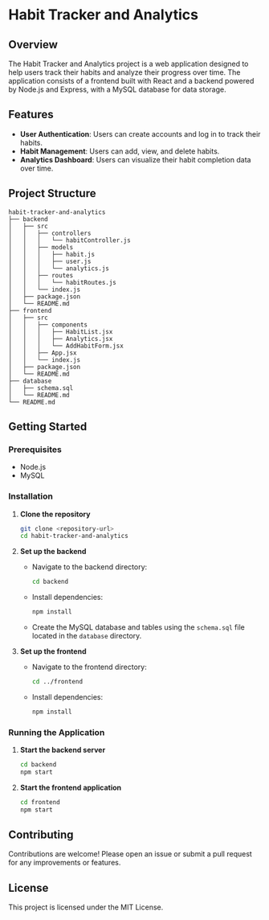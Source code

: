 # Habit Tracker and Analytics

## Overview
The Habit Tracker and Analytics project is a web application designed to help users track their habits and analyze their progress over time. The application consists of a frontend built with React and a backend powered by Node.js and Express, with a MySQL database for data storage.

## Features
- **User Authentication**: Users can create accounts and log in to track their habits.
- **Habit Management**: Users can add, view, and delete habits.
- **Analytics Dashboard**: Users can visualize their habit completion data over time.

## Project Structure
```
habit-tracker-and-analytics
├── backend
│   ├── src
│   │   ├── controllers
│   │   │   └── habitController.js
│   │   ├── models
│   │   │   ├── habit.js
│   │   │   ├── user.js
│   │   │   └── analytics.js
│   │   ├── routes
│   │   │   └── habitRoutes.js
│   │   └── index.js
│   ├── package.json
│   └── README.md
├── frontend
│   ├── src
│   │   ├── components
│   │   │   ├── HabitList.jsx
│   │   │   ├── Analytics.jsx
│   │   │   └── AddHabitForm.jsx
│   │   ├── App.jsx
│   │   └── index.js
│   ├── package.json
│   └── README.md
├── database
│   ├── schema.sql
│   └── README.md
└── README.md
```

## Getting Started

### Prerequisites
- Node.js
- MySQL

### Installation

1. **Clone the repository**
   ```bash
   git clone <repository-url>
   cd habit-tracker-and-analytics
   ```

2. **Set up the backend**
   - Navigate to the backend directory:
     ```bash
     cd backend
     ```
   - Install dependencies:
     ```bash
     npm install
     ```
   - Create the MySQL database and tables using the `schema.sql` file located in the `database` directory.

3. **Set up the frontend**
   - Navigate to the frontend directory:
     ```bash
     cd ../frontend
     ```
   - Install dependencies:
     ```bash
     npm install
     ```

### Running the Application

1. **Start the backend server**
   ```bash
   cd backend
   npm start
   ```

2. **Start the frontend application**
   ```bash
   cd frontend
   npm start
   ```

## Contributing
Contributions are welcome! Please open an issue or submit a pull request for any improvements or features.

## License
This project is licensed under the MIT License.